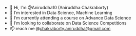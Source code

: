 - 👋 Hi, I’m @Aniruddha10 (Aniruddha Chakraborty)
- 👀 I’m interested in Data Science, Machine Learning
- 🌱 I’m currently attending a course on Advance Data Science
- 💞️ I’m looking to collaborate on Data Science Competitions
- 📫 reach me @chakraborty.aniruddha@gmail.com

<!---
Aniruddha10/Aniruddha10 is a ✨ special ✨ repository because its `README.md` (this file) appears on your GitHub profile.
You can click the Preview link to take a look at your changes.
--->
